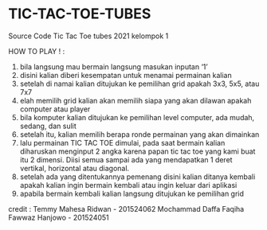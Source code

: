 # TIC-TAC-TOE-TUBES
Source Code Tic Tac Toe tubes 2021 kelompok 1

HOW TO PLAY ! :

1. bila langsung mau bermain langsung masukan inputan ‘1’
2. disini kalian diberi kesempatan untuk menamai permainan kalian
3. setelah di namai kalian ditujukan ke pemilihan grid apakah 3x3, 5x5, atau 7x7
4. elah memilih grid kalian akan memilih siapa yang akan dilawan apakah computer atau player
5. bila komputer kalian ditujukan ke pemilihan level computer, ada mudah, sedang, dan sulit 
6. setelah itu, kalian memilih berapa ronde permainan yang akan dimainkan
7. lalu permainan TIC TAC TOE dimulai, pada saat bermain kalian diharuskan menginput 2 angka karena papan tic tac toe yang kami buat itu 2 dimensi. Diisi semua sampai ada yang mendapatkan 1 deret vertikal, horizontal atau diagonal.
8. setelah ada yang ditentukannya pemenang disini kalian ditanya kembali apakah kalian ingin bermain kembali atau ingin keluar dari aplikasi
9. apabila bermain kembali kalian langsung ditujukan ke pemilihan grid

credit :
Temmy Mahesa Ridwan - 201524062
Mochammad Daffa Faqiha Fawwaz Hanjowo - 201524051
